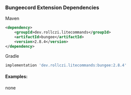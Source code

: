 ### Bungeecord Extension Dependencies
Maven
```xml
<dependency>
    <groupId>dev.rollczi.litecommands</groupId>
    <artifactId>bungee</artifactId>
    <version>2.8.4</version>
</dependency>
```
Gradle
```groovy
implementation 'dev.rollczi.litecommands:bungee:2.8.4'
```

#### Examples:
none